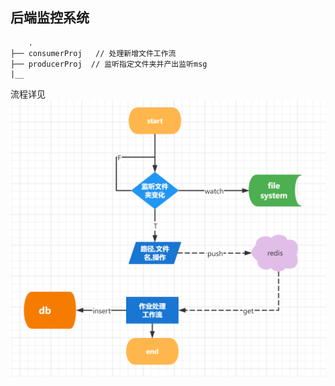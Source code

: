 ## 后端监控系统
```type=js
    .  
├── consumerProj   // 处理新增文件工作流 
├── producerProj  // 监听指定文件夹并产出监听msg
|__ 
```
流程详见
![流程图](./../documents/pics/pic_001.png)